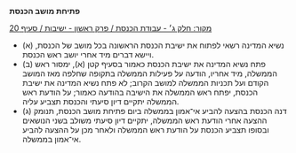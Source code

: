 **פתיחת מושב הכנסת**

[מקור: חלק ג׳ - עבודת הכנסת / פרק ראשון - ישיבות / סעיף 20](https://he.wikisource.org/wiki/תקנון_הכנסת#סעיף_20)

 * (א) נשיא המדינה רשאי לפתוח את ישיבת הכנסת הראשונה בכל מושב של הכנסת, ויישא דברים מיד אחרי יושב ראש הכנסת.
 * (ב) פתח נשיא המדינה את ישיבת הכנסת כאמור בסעיף קטן (א), ימסור ראש הממשלה, מיד אחריו, הודעה על פעילות הממשלה בתקופה שחלפה מאז המושב הקודם ועל תכניות הממשלה למושב הקרוב; לא פתח נשיא המדינה את ישיבת הכנסת, יפתח ראש הממשלה את הישיבה בהודעה כאמור; על הודעת ראש הממשלה יתקיים דיון סיעתי והכנסת תצביע עליה.
 * (ג) דנה הכנסת בהצעה להביע אי־אמון בממשלה ביום פתיחת מושב הכנסת, תנומק ההצעה אחרי הודעת ראש הממשלה, יתקיים דיון סיעתי משולב בשני הנושאים ובסופו תצביע הכנסת על הודעת ראש הממשלה ולאחר מכן על ההצעה להביע אי־אמון בממשלה.